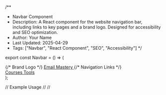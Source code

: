 /**
 * Navbar Component
 * Description: A React component for the website navigation bar, including links to key pages and a brand logo. Designed for accessibility and SEO optimization.
 * Author: Your Name
 * Last Updated: 2025-04-29
 * Tags: ["Navbar", "React Component", "SEO", "Accessibility"]
 */

export const Navbar = () => (
  <nav className="bg-white shadow-sm" aria-label="Main Navigation">
    <div className="max-w-7xl mx-auto px-4 py-3">
      <div className="flex justify-between items-center">
        {/* Brand Logo */}
        <a
          href="/"
          className="text-xl font-bold text-blue-600"
          aria-label="Email Mastery Home"
        >
          Email Mastery
        </a>
        {/* Navigation Links */}
        <div className="space-x-6">
          <a
            href="/courses"
            className="text-gray-700 hover:text-blue-600"
            aria-label="Courses Page"
          >
            Courses
          </a>
          <a
            href="/tools"
            className="text-gray-700 hover:text-blue-600"
            aria-label="Tools Page"
          >
            Tools
          </a>
        </div>
      </div>
    </div>
  </nav>
);

// Example Usage
// <Navbar>
// </Navbar>



